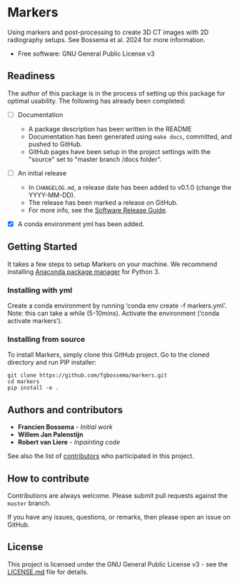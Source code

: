 # Markers

Using markers and post-processing to create 3D CT images with 2D radiography setups. See Bossema et al. 2024 for more information. 

* Free software: GNU General Public License v3



## Readiness

The author of this package is in the process of setting up this
package for optimal usability. The following has already been completed:

- [ ] Documentation
    - A package description has been written in the README
    - Documentation has been generated using `make docs`, committed,
        and pushed to GitHub.
	- GitHub pages have been setup in the project settings
	  with the "source" set to "master branch /docs folder".
- [ ] An initial release
	- In `CHANGELOG.md`, a release date has been added to v0.1.0 (change the YYYY-MM-DD).
	- The release has been marked a release on GitHub.
	- For more info, see the [Software Release Guide](https://cicwi.github.io/software-guides/software-release-guide).
- [x] A conda environment yml has been added. 
	

## Getting Started

It takes a few steps to setup Markers on your
machine. We recommend installing
[Anaconda package manager](https://www.anaconda.com/download/) for
Python 3.

### Installing with yml
Create a conda environment by running ‘conda env create -f markers.yml’. Note: this can take a while (5-10mins).
Activate the environment (‘conda activate markers’).

### Installing from source

To install Markers, simply clone this GitHub
project. Go to the cloned directory and run PIP installer:
```
git clone https://github.com/fgbossema/markers.git
cd markers
pip install -e .
```

## Authors and contributors

* **Francien Bossema** - *Initial work*
* **Willem Jan Palenstijn**
* **Robert van Liere** - *Inpainting code*

See also the list of [contributors](https://github.com/fgbossema/markers/contributors) who participated in this project.

## How to contribute

Contributions are always welcome. Please submit pull requests against the `master` branch.

If you have any issues, questions, or remarks, then please open an issue on GitHub.

## License

This project is licensed under the GNU General Public License v3 - see the [LICENSE.md](LICENSE.md) file for details.
